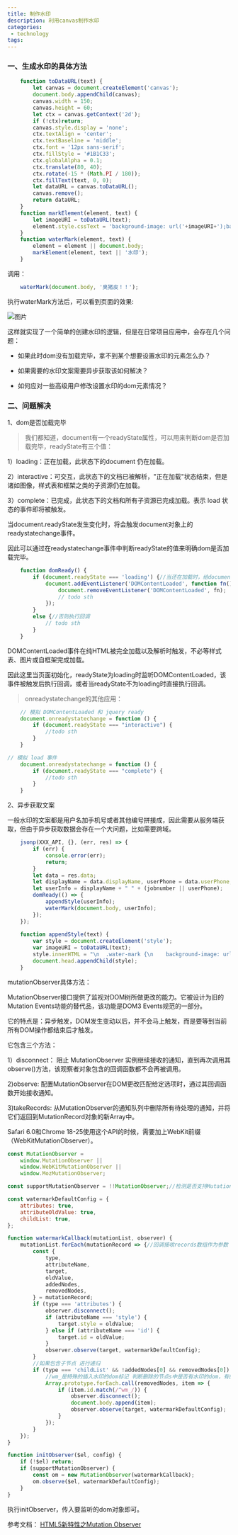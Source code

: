 ```yaml
---
title: 制作水印
description: 利用canvas制作水印
categories:
 - technology
tags:
---
```


### 一、生成水印的具体方法

```javascript
    function toDataURL(text) {
        let canvas = document.createElement('canvas');
        document.body.appendChild(canvas);
        canvas.width = 150;
        canvas.height = 60;
        let ctx = canvas.getContext('2d');
        if (!ctx)return;
        canvas.style.display = 'none';
        ctx.textAlign = 'center';
        ctx.textBaseline = 'middle';
        ctx.font = '12px sans-serif';
        ctx.fillStyle = '#1B1C33';
        ctx.globalAlpha = 0.1;
        ctx.translate(80, 40);
        ctx.rotate(-15 * (Math.PI / 180));
        ctx.fillText(text, 0, 0);
        let dataURL = canvas.toDataURL();
        canvas.remove();
        return dataURL;
    }
    function markElement(element, text) {
        let imageURI = toDataURL(text);
        element.style.cssText = 'background-image: url('+imageURI+');background-repeat:space repeat';
    }
    function waterMark(element, text) {
        element = element || document.body;
        markElement(element, text || '水印');
    }
```
调用：

```javascript
    waterMark(document.body, '臭猪皮！！');
```

执行waterMark方法后，可以看到页面的效果:

![图片]({{site.url}}/assets/images/note/watermark1.jpg)

这样就实现了一个简单的创建水印的逻辑，但是在日常项目应用中，会存在几个问题：

- 如果此时dom没有加载完毕，拿不到某个想要设置水印的元素怎么办？

- 如果需要的水印文案需要异步获取该如何解决？

- 如何应对一些高级用户修改设置水印的dom元素情况？

### 二、问题解决

1、dom是否加载完毕

> 我们都知道，document有一个readyState属性，可以用来判断dom是否加载完毕，readyState有三个值：

1）loading：正在加载，此状态下的document 仍在加载。

2）interactive：可交互，此状态下的文档已被解析，"正在加载"状态结束，但是诸如图像，样式表和框架之类的子资源仍在加载。

3）complete：已完成，此状态下的文档和所有子资源已完成加载。表示 load 状态的事件即将被触发。

当document.readyState发生变化时，将会触发document对象上的readystatechange事件。

因此可以通过在readystatechange事件中判断readyState的值来明确dom是否加载完毕。

```javascript
    function domReady() {
        if (document.readyState === 'loading') {//当还在加载时，给document绑定一个DOMContentLoaded事件
            document.addEventListener('DOMContentLoaded', function fn() {
                document.removeEventListener('DOMContentLoaded', fn);
                // todo sth
            });
        }
        else {//否则执行回调
            // todo sth
        }
    }
```

DOMContentLoaded事件在纯HTML被完全加载以及解析时触发，不必等样式表、图片或自框架完成加载。

因此这里当页面初始化，readyState为loading时监听DOMContentLoaded，该事件被触发后执行回调，或者当readyState不为loading时直接执行回调。

> onreadystatechange的其他应用：

```javascript
    // 模拟 DOMContentLoaded 和 jquery ready
    document.onreadystatechange = function () {
        if (document.readyState === "interactive") {
            //todo sth
        }
    }
```

```javascript
// 模拟 load 事件
    document.onreadystatechange = function () {
        if (document.readyState === "complete") {
            //todo sth
        }
    }
```

2、异步获取文案

一般水印的文案都是用户名加手机号或者其他编号拼接成，因此需要从服务端获取，但由于异步获取数据会存在一个大问题，比如需要跨域。

```javascript
    jsonp(XXX_API, {}, (err, res) => {
        if (err) {
            console.error(err);
            return;
        }
        let data = res.data;
        let displayName = data.displayName, userPhone = data.userPhone, jobnumber = data.jobnumber;
        let userInfo = displayName + " " + (jobnumber || userPhone);
        domReady(() => {
            appendStyle(userInfo);
            waterMark(document.body, userInfo);
        });
    });
    
    function appendStyle(text) {
        var style = document.createElement('style');
        var imageURI = toDataURL(text);
        style.innerHTML = "\n  .water-mark {\n    background-image: url(" + imageURI + ");\n    background-repeat: space repeat;\n  }\n  ";
        document.head.appendChild(style);
    }
```

<!-- 3、确保不被外界篡改或去除水印-->

<!-- ![图片]({{site.url}}/assets/images/note/watermark2.png) -->

mutationObserver具体方法：

MutationObserver接口提供了监视对DOM树所做更改的能力。它被设计为旧的Mutation Events功能的替代品，该功能是DOM3 Events规范的一部分。

它的特点是：异步触发，DOM发生变动以后，并不会马上触发，而是要等到当前所有DOM操作都结束后才触发。

它包含三个方法：

1）disconnect：
    阻止 MutationObserver 实例继续接收的通知，直到再次调用其observe()方法，该观察者对象包含的回调函数都不会再被调用。

2)observe:
    配置MutationObserver在DOM更改匹配给定选项时，通过其回调函数开始接收通知。

3)takeRecords:
    从MutationObserver的通知队列中删除所有待处理的通知，并将它们返回到MutationRecord对象的新Array中。

Safari 6.0和Chrome 18-25使用这个API的时候，需要加上WebKit前缀（WebKitMutationObserver）。

```javascript
const MutationObserver =
    window.MutationObserver ||
    window.WebKitMutationObserver ||
    window.MozMutationObserver;

const supportMutationObserver = !!MutationObserver;//检测是否支持MutationObserver

const watermarkDefaultConfig = {
    attributes: true,
    attributeOldValue: true,
    childList: true,
};

function watermarkCallback(mutationList, observer) {
    mutationList.forEach(mutationRecord => {//回调接收records数组作为参数
        const {
            type,
            attributeName,
            target,
            oldValue,
            addedNodes,
            removedNodes,
        } = mutationRecord;
        if (type === 'attributes') {
            observer.disconnect();
            if (attributeName === 'style') {
                target.style = oldValue;
            } else if (attributeName === 'id') {
                target.id = oldValue;
            }
            observer.observe(target, watermarkDefaultConfig);
        }
        //如果包含子节点 进行递归
        if (type === 'childList' && !addedNodes[0] && removedNodes[0]) {
            //wm_是特殊的插入水印的dom标记 判断删除的节点s中是否有水印的dom，有的话重新插入
            Array.prototype.forEach.call(removedNodes, item => {
                if (item.id.match(/^wm_/)) {
                    observer.disconnect();
                    document.body.append(item);
                    observer.observe(target, watermarkDefaultConfig);
                }
            });
        }
    });
}

function initObserver($el, config) {
    if (!$el) return;
    if (supportMutationObserver) {
        const om = new MutationObserver(watermarkCallback);
        om.observe($el, watermarkDefaultConfig);
    }
}
```

执行initObserver，传入要监听的dom对象即可。

参考文档：
[HTML5新特性之Mutation Observer](https://www.cnblogs.com/jscode/p/3600060.html)



